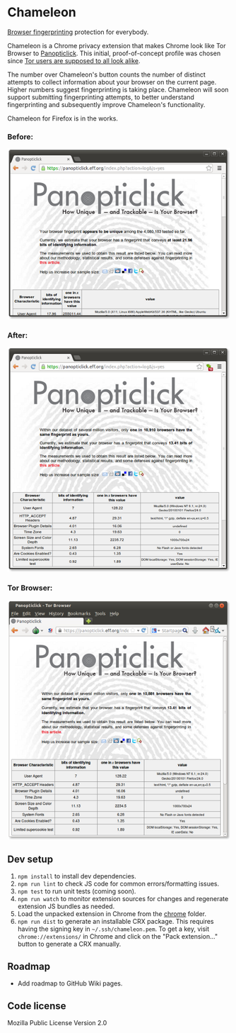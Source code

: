 # Chameleon

[Browser fingerprinting](http://akademie.dw.de/digitalsafety/your-browsers-fingerprints-and-how-to-reduce-them/) protection for everybody.

Chameleon is a Chrome privacy extension that makes Chrome look like Tor Browser to [Panopticlick](https://panopticlick.eff.org/). This initial, proof-of-concept profile was chosen since [Tor users are supposed to all look alike](https://www.torproject.org/docs/torbutton/en/design/index.html.en).

The number over Chameleon's button counts the number of distinct attempts to collect information about your browser on the current page. Higher numbers suggest fingerprinting is taking place. Chameleon will soon support submitting fingerprinting attempts, to better understand fingerprinting and subsequently improve Chameleon's functionality.

Chameleon for Firefox is in the works.

### Before:

!["before" screenshot](images/before.png)

### After:

!["after" screenshot](images/after.png)

### Tor Browser:

![Tor Browser screenshot](images/tor.png)


## Dev setup

1. `npm install` to install dev dependencies.
2. `npm run lint` to check JS code for common errors/formatting issues.
3. `npm test` to run unit tests (coming soon).
4. `npm run watch` to monitor extension sources for changes and regenerate extension JS bundles as needed.
5. Load the unpacked extension in Chrome from the [chrome](chrome/) folder.
6. `npm run dist` to generate an installable CRX package. This requires having the signing key in `~/.ssh/chameleon.pem`. To get a key, visit `chrome://extensions/` in Chrome and click on the "Pack extension..." button to generate a CRX manually.


## Roadmap

- Add roadmap to GitHub Wiki pages.


## Code license

Mozilla Public License Version 2.0
